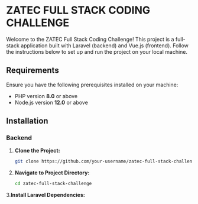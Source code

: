 # ZATEC FULL STACK CODING CHALLENGE

Welcome to the ZATEC Full Stack Coding Challenge! This project is a full-stack application built with Laravel (backend) and Vue.js (frontend). Follow the instructions below to set up and run the project on your local machine.

## Requirements
Ensure you have the following prerequisites installed on your machine:
- PHP version **8.0** or above
- Node.js version **12.0** or above

## Installation

### Backend

1. **Clone the Project:**
   ```bash
   git clone https://github.com/your-username/zatec-full-stack-challenge.git

2. **Navigate to Project Directory:**
   ```bash
   cd zatec-full-stack-challenge
   
3.**Install Laravel Dependencies:**
   ```bash
